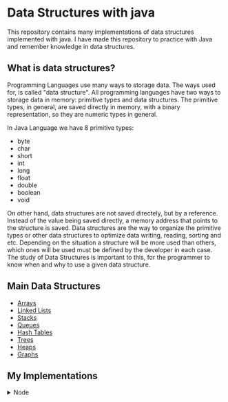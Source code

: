 # Data Structures with java

This repository contains many implementations of data structures implemented with java.
I have made this repository to practice with Java and remember knowledge in data structures.

## What is data structures?

Programming Languages use many ways to storage data. The ways used for, is called "data structure". All programming languages have two ways to storage data in memory: primitive types and data structures. The primitive types, in general, are saved directly in memory, with a binary representation, so
they are numeric types in general.

In Java Language we have 8 primitive types: 
- byte
- char
- short
- int
- long 
- float
- double
- boolean
- void

On other hand, data structures are not saved directely, but by a reference. Instead of the value being saved directly, a memory address that points to the structure is saved. Data structures are the way to organize the primitive types or other data structures to optimize data writing, reading, sorting and etc. Depending on the situation a structure will be more used than others, which ones will be used must be defined by the developer in each case. The study of Data Structures is important to this, for the programmer to know when and why to use a given data structure.

## Main Data Structures

- [Arrays](https://www.geeksforgeeks.org/array-data-structure/)
- [Linked Lists](https://www.geeksforgeeks.org/data-structures/linked-list/)
- [Stacks](https://www.geeksforgeeks.org/stack-data-structure/)
- [Queues](https://www.geeksforgeeks.org/queue-data-structure/)
- [Hash Tables](https://www.educative.io/answers/what-is-a-hash-table)
- [Trees](https://www.geeksforgeeks.org/introduction-to-tree-data-structure-and-algorithm-tutorials/)
- [Heaps](https://www.geeksforgeeks.org/heap-data-structure/)
- [Graphs](https://www.geeksforgeeks.org/graph-data-structure-and-algorithms/)

## My Implementations

 <details>
  <summary>Node</summary>

  <p>
    <a href="./src/main/java/br/edu/datastructures/Node.java">implementation</a>
  </p>
  <p>
    The Node is a simple data structure that stores a value or other data structure
    and one or more addresses to other Nodes. In this implementation the node points
    to just one other Node with same value type. This structure is a basis to others
    data structures.
  </p>
 </details>
